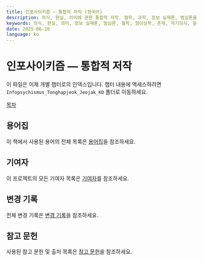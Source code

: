 ```yaml
---
title: 인포사이키즘 – 통합적 저작 (한국어)
description: 의식, 현실, 의미에 관한 통합적 저작. 철학, 과학, 정보 실재론, 범심론을 융합하여 존재와 의식에 대한 이해 가능한 모델을 구축.
keywords: 의식, 현실, 의미, 정보 실재론, 범심론, 철학, 형이상학, 존재, 자기의식, 윤리학
date: 2025-06-16
language: ko
---
```


# 인포사이키즘 — 통합적 저작

이 파일은 이제 개별 챕터로의 인덱스입니다. 챕터 내용에 액세스하려면 `Infopsychismus_Tonghapjeok_Jeojak_KO` 폴더로 이동하세요.

[목차](Infopsychismus_Tonghapjeok_Jeojak_KO/00_목차.md)

## 용어집

이 책에서 사용된 용어의 전체 목록은 [용어집](Infopsychismus_Tonghapjeok_Jeojak_KO/20_용어집.md)을 참조하세요.

## 기여자

이 프로젝트의 모든 기여자 목록은 [기여자](Infopsychismus_Tonghapjeok_Jeojak_KO/21_기여자.md)를 참조하세요.

## 변경 기록

전체 변경 기록은 [변경 기록](Infopsychismus_Tonghapjeok_Jeojak_KO/22_변경_기록.md)을 참조하세요.

## 참고 문헌

사용된 참고 문헌 및 출처 목록은 [참고 문헌](Infopsychismus_Tonghapjeok_Jeojak_KO/23_참고문헌.md)을 참조하세요.
